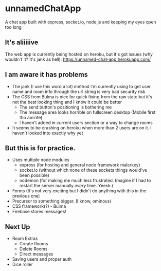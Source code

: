 # unnamedChatApp
A chat app built with express, socket.io, node.js and keeping my eyes open too long
## It's aliiiiive
The web app is currently being hosted on heroku, but it's got issues (why wouldn't it? It's jank as hell): https://unnamed-chat-app.herokuapp.com/
## I am aware it has problems
- The jank (I use this word a lot) method I'm currently using to get user name and room info through the url string is very bad security risk
- The CSS from Bulma is nice for quick fixing from the raw state but it's not the best looking thing and I know it could be better
  - The send button's positioning is bothering me
  - The message area looks horrible on fullscreen desktop (Mobile first tho amirite)
  - I haven't added in current users section or a way to change rooms
- It seems to be crashing on heroku when more than 2 users are on it. I haven't looked into exactly why yet
## But this is for practice.
- Uses multiple node modules 
  - express (for hosting and general node framework malarkey)
  - socket.io (without which none of these sockets things would've been possible)
  - nodemon (for making me much less frustrated. Imagine if I had to restart the server manually *every* time. Yeesh.)
- Forms (It's not very exciting but I didn't do anything with this in the previous one)
- Precursor to something bigger. (I know, ominous)
- CSS framework(?) - Bulma
- Firebase stores messages!
## Next Up
- Room Extras
  - Create Rooms
  - Delete Rooms
  - Direct messages
- Saving users and proper auth
- Dice roller